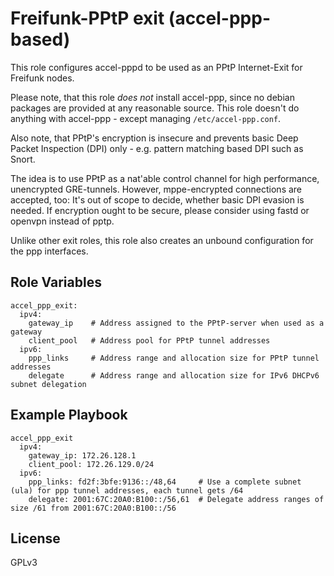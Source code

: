 # Freifunk-PPtP exit (accel-ppp-based)

This role configures accel-pppd to be used as an PPtP Internet-Exit for Freifunk nodes.

Please note, that this role *does not* install accel-ppp, since no debian packages are provided at any reasonable source. This role doesn't do anything with accel-ppp - except managing `/etc/accel-ppp.conf`.

Also note, that PPtP's encryption is insecure and prevents basic Deep Packet Inspection (DPI) only - e.g. pattern matching based DPI such as Snort.

The idea is to use PPtP as a nat'able control channel for high performance, unencrypted GRE-tunnels. However, mppe-encrypted connections are accepted, too: It's out of scope to decide, whether basic DPI evasion is needed. If encryption ought to be secure, please consider using fastd or openvpn instead of pptp.

Unlike other exit roles, this role also creates an unbound configuration for the ppp interfaces.

Role Variables
--------------
```
accel_ppp_exit:
  ipv4:
    gateway_ip    # Address assigned to the PPtP-server when used as a gateway
    client_pool   # Address pool for PPtP tunnel addresses    
  ipv6:
    ppp_links     # Address range and allocation size for PPtP tunnel addresses
    delegate      # Address range and allocation size for IPv6 DHCPv6 subnet delegation
```

Example Playbook
-------------------

```
accel_ppp_exit
  ipv4:
    gateway_ip: 172.26.128.1
    client_pool: 172.26.129.0/24
  ipv6:
    ppp_links: fd2f:3bfe:9136::/48,64     # Use a complete subnet (ula) for ppp tunnel addresses, each tunnel gets /64
    delegate: 2001:67C:20A0:B100::/56,61  # Delegate address ranges of size /61 from 2001:67C:20A0:B100::/56
```

License
-------
GPLv3                            
